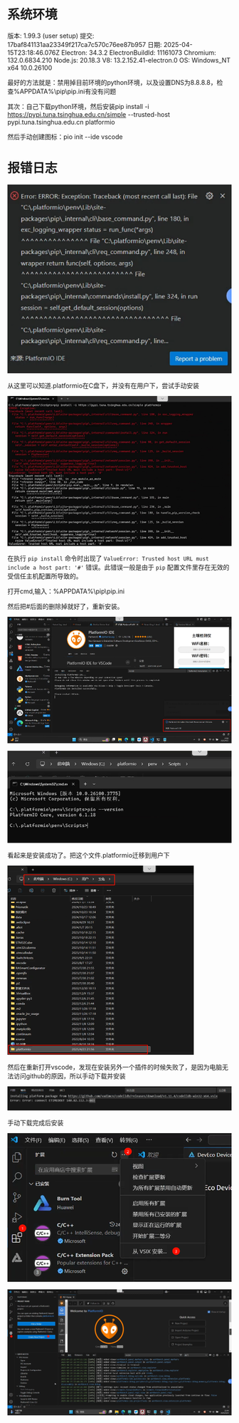 # 系统环境

版本: 1.99.3 (user setup)
提交: 17baf841131aa23349f217ca7c570c76ee87b957
日期: 2025-04-15T23:18:46.076Z
Electron: 34.3.2
ElectronBuildId: 11161073
Chromium: 132.0.6834.210
Node.js: 20.18.3
V8: 13.2.152.41-electron.0
OS: Windows_NT x64 10.0.26100



最好的方法就是：禁用掉目前环境的python环境，以及设置DNS为8.8.8.8，检查%APPDATA%\pip\pip.ini有没有问题

其次：自己下载python环境，然后安装pip install -i https://pypi.tuna.tsinghua.edu.cn/simple --trusted-host pypi.tuna.tsinghua.edu.cn platformio

然后手动创建图标：pio init --ide vscode

 

# 报错日志

![image-20250423221924214](./images/VScode安装PlatformIO失败解决/image-20250423221924214.png)

从这里可以知道.platformio在C盘下，并没有在用户下，尝试手动安装

![image-20250423222018549](./images/VScode安装PlatformIO失败解决/image-20250423222018549.png)

在执行 `pip install` 命令时出现了 `ValueError: Trusted host URL must include a host part: '#'` 错误。此错误一般是由于 `pip` 配置文件里存在无效的受信任主机配置所导致的。

打开cmd,输入：%APPDATA%\pip\pip.ini

然后把#后面的删除掉就好了，重新安装。

![image-20250423222215505](./images/VScode安装PlatformIO失败解决/image-20250423222215505.png)



![image-20250423222227758](./images/VScode安装PlatformIO失败解决/image-20250423222227758.png)

看起来是安装成功了。把这个文件.platformio迁移到用户下

![image-20250423222252638](./images/VScode安装PlatformIO失败解决/image-20250423222252638.png)

然后在重新打开vscode，发现在安装另外一个插件的时候失败了，是因为电脑无法访问github的原因，所以手动下载并安装

![image-20250423222406386](./images/VScode安装PlatformIO失败解决/image-20250423222406386-1745418246709-1.png)

手动下载完成后安装

![image-20250423222839423](./images/VScode安装PlatformIO失败解决/image-20250423222839423.png)

![image-20250423224458846](./images/VScode安装PlatformIO失败解决/image-20250423224458846.png)